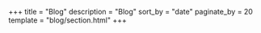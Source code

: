 +++
title = "Blog"
description = "Blog"
sort_by = "date"
paginate_by = 20
template = "blog/section.html"
+++
